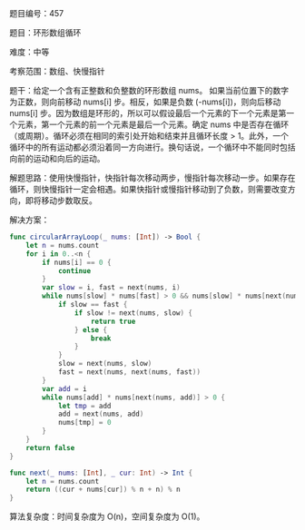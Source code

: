 题目编号：457

题目：环形数组循环

难度：中等

考察范围：数组、快慢指针

题干：给定一个含有正整数和负整数的环形数组 nums。 如果当前位置下的数字为正数，则向前移动 nums[i] 步。相反，如果是负数 (-nums[i])，则向后移动 nums[i] 步。因为数组是环形的，所以可以假设最后一个元素的下一个元素是第一个元素，第一个元素的前一个元素是最后一个元素。确定 nums 中是否存在循环（或周期）。循环必须在相同的索引处开始和结束并且循环长度 > 1。此外，一个循环中的所有运动都必须沿着同一方向进行。换句话说，一个循环中不能同时包括向前的运动和向后的运动。

解题思路：使用快慢指针，快指针每次移动两步，慢指针每次移动一步。如果存在循环，则快慢指针一定会相遇。如果快指针或慢指针移动到了负数，则需要改变方向，即将移动步数取反。

解决方案：

```swift
func circularArrayLoop(_ nums: [Int]) -> Bool {
    let n = nums.count
    for i in 0..<n {
        if nums[i] == 0 {
            continue
        }
        var slow = i, fast = next(nums, i)
        while nums[slow] * nums[fast] > 0 && nums[slow] * nums[next(nums, fast)] > 0 {
            if slow == fast {
                if slow != next(nums, slow) {
                    return true
                } else {
                    break
                }
            }
            slow = next(nums, slow)
            fast = next(nums, next(nums, fast))
        }
        var add = i
        while nums[add] * nums[next(nums, add)] > 0 {
            let tmp = add
            add = next(nums, add)
            nums[tmp] = 0
        }
    }
    return false
}

func next(_ nums: [Int], _ cur: Int) -> Int {
    let n = nums.count
    return ((cur + nums[cur]) % n + n) % n
}
```

算法复杂度：时间复杂度为 O(n)，空间复杂度为 O(1)。